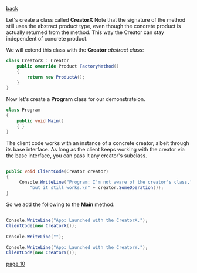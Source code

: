 [back](./page08.md)


Let's create a class called **CreatorX**
Note that the signature of the method still uses the abstract product type, even though the concrete product is actually returned from the method. 
This way the Creator can stay independent of concrete product.

We will extend this class with the **Creator** *abstract class*:

```csharp
class CreatorX : Creator
    public override Product FactoryMethod()
    {
        return new ProductA();
    }
}
```




Now let's create a **Program** class for our demonstrateion. 

```csharp
class Program
{
    public void Main()
    { }
}
```
The client code works with an instance of a concrete creator, albeit through its base interface. 
As long as the client keeps working with the creator via the base interface, you can pass it any creator's subclass.

```csharp

public void ClientCode(Creator creator)
{
     Console.WriteLine("Program: I'm not aware of the creator's class," +
         "but it still works.\n" + creator.SomeOperation());
}
```
So we add the following to the **Main** method:

```csharp

Console.WriteLine("App: Launched with the CreatorX.");
ClientCode(new CreatorX());
            
Console.WriteLine("");

Console.WriteLine("App: Launched with the CreatorY.");
ClientCode(new CreatorY());

```


[page 10](./page10.md)
